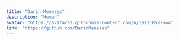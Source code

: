 ```yaml
---
title: "Darin Menezes"
description: "Human"
avatar: "https://avatars2.githubusercontent.com/u/19171858?v=4"
link: "https://github.com/DarinMenezes"
---
```

